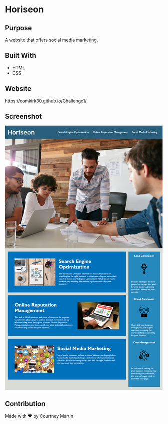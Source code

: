 # Horiseon

## Purpose
A website that offers social media marketing.

## Built With
* HTML
* CSS

## Website
https://comkirk30.github.io/Challenge1/

## Screenshot
<img src="https://github.com/comkirk30/Challenge1/blob/main/Homework_screenshot.png" />

## Contribution
Made with ❤️ by Courtney Martin

